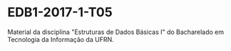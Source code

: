 # EDB1-2017-1-T05
Material da disciplina "Estruturas de Dados Básicas I" do Bacharelado em Tecnologia da Informação da UFRN.
